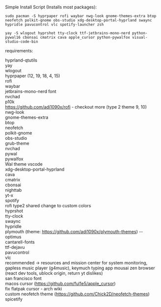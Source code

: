 Simple Install Script (Installs most packages):
```
sudo pacman -S hyprpaper rofi waybar nwg-look gnome-themes-extra btop neofetch polkit-gnome obs-studio xdg-desktop-portal-hyprland swaync hypridle pavucontrol vlc spotify-launcher zsh
```

```
yay -S wlogout hyprshot tty-clock ttf-jetbrains-mono-nerd python-pywal16 cbonsai cmatrix cava apple_cursor python-pywalfox visual-studio-code-bin
```

requirements:

hyprland-qtutils\
yay\
wlogout\
hyprpaper (12, 19, 18, 4, 15)\
rofi\
waybar\
jetbrains-mono-nerd font\
nvchad\
p10k\
https://github.com/adi1090x/rofi - checkout more (type 2 theme 9, 10)\
nwg-look\
gnome-themes-extra\
btop\
neofetch\
polkit-gnome\
obs-studio\
grub-theme\
nvchad\
pywal\
pywalfox\
Wal theme vscode\
xdg-desktop-portal-hyprland\
cava\
cmatrix\
cbonsai\
nighttab\
yt-x\
spotify\
rofi type2 shared change to custom colors\
hyprshot\
tty-clock\
swaync\
hypridle\
plymouth (theme: https://github.com/adi1090x/plymouth-themes) -- optimus\
  cantarell-fonts\
  ttf-dejavu\
pavucontrol\
vlc\
recommended -> resources and mission center for system monitoring, gapless music player (g4music), keymuch typing app mousai zen browser (react dev tools, ublock origin, return yt dislikes)\
san francisco font\
macos cursor (https://github.com/ful1e5/apple_cursor) \
fix flatpak cursor - arch wiki\
custom neofetch theme (https://github.com/Chick2D/neofetch-themes) \
spicetify
